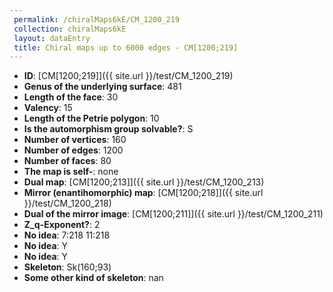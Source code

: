 ```yaml
--- 
 permalink: /chiralMaps6kE/CM_1200_219 
 collection: chiralMaps6kE
 layout: dataEntry
 title: Chiral maps up to 6000 edges - CM[1200;219]
---
```


- **ID**: [CM[1200;219]]({{ site.url }}/test/CM_1200_219)
- **Genus of the underlying surface**: 481
- **Length of the face**: 30
- **Valency**: 15
- **Length of the Petrie polygon**: 10
- **Is the automorphism group solvable?**: S
- **Number of vertices**: 160
- **Number of edges**: 1200
- **Number of faces**: 80
- **The map is self-**: none
- **Dual map**: [CM[1200;213]]({{ site.url }}/test/CM_1200_213)
- **Mirror (enantihomorphic) map**: [CM[1200;218]]({{ site.url }}/test/CM_1200_218)
- **Dual of the mirror image**: [CM[1200;211]]({{ site.url }}/test/CM_1200_211)
- **Z_q-Exponent?**: 2
- **No idea**:  7:218 11:218
- **No idea**: Y
- **No idea**: Y
- **Skeleton**: Sk(160;93)
- **Some other kind of skeleton**: nan
